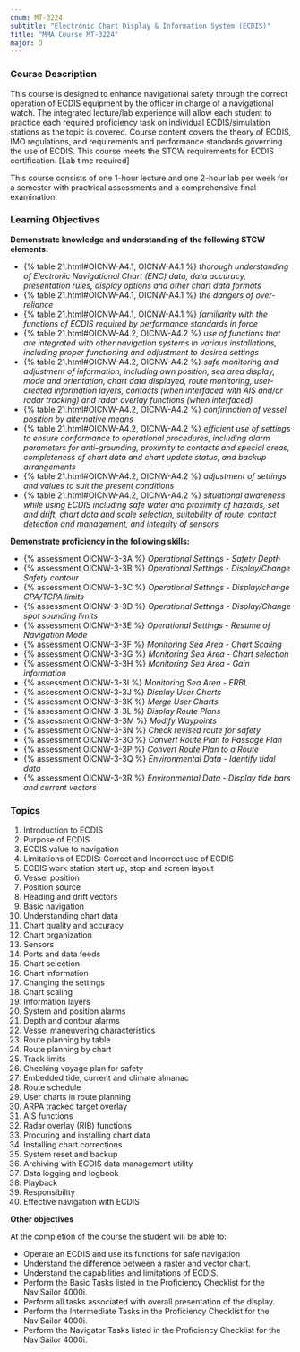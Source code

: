 ```yaml
---
cnum: MT-3224
subtitle: "Electronic Chart Display & Information System (ECDIS)"
title: "MMA Course MT-3224"
major: D
---
```


### Course Description

This course is designed to enhance navigational safety through the correct operation of ECDIS equipment by the officer in charge of a navigational watch. The integrated lecture/lab experience will allow each student to practice each required proficiency task on individual ECDIS/simulation stations as the topic is covered. Course content covers the theory of ECDIS, IMO regulations, and requirements and performance standards governing the use of ECDIS. This course meets the STCW requirements for ECDIS certification. [Lab time required]

This course consists of one 1-hour lecture and one 2-hour lab per week for a semester with practrical assessments and a comprehensive final examination.


### Learning Objectives

**Demonstrate knowledge and understanding of the following STCW elements:**

* {% table 21.html#OICNW-A4.1, OICNW-A4.1 %} *thorough understanding of Electronic Navigational Chart (ENC) data, data accuracy, presentation rules, display options and other chart data formats*
* {% table 21.html#OICNW-A4.1, OICNW-A4.1 %} *the dangers of over-reliance*
* {% table 21.html#OICNW-A4.1, OICNW-A4.1 %} *familiarity with the functions of ECDIS required by performance standards in force*
* {% table 21.html#OICNW-A4.2, OICNW-A4.2 %} *use of functions that are integrated with other navigation systems in various installations, including proper functioning and adjustment to desired settings*
* {% table 21.html#OICNW-A4.2, OICNW-A4.2 %} *safe monitoring and adjustment of information, including own position, sea area display, mode and orientation, chart data displayed, route monitoring, user-created information layers, contacts (when interfaced with AIS and/or radar tracking) and radar overlay functions (when interfaced)*
* {% table 21.html#OICNW-A4.2, OICNW-A4.2 %} *confirmation of vessel position by alternative means*
* {% table 21.html#OICNW-A4.2, OICNW-A4.2 %} *efficient use of settings to ensure conformance to operational procedures, including alarm parameters for anti-grounding, proximity to contacts and special areas, completeness of chart data and chart update status, and backup arrangements*
* {% table 21.html#OICNW-A4.2, OICNW-A4.2 %} *adjustment of settings and values to suit the present conditions*
* {% table 21.html#OICNW-A4.2, OICNW-A4.2 %} *situational awareness while using ECDIS including safe water and proximity of hazards, set and drift, chart data and scale selection, suitability of route, contact detection and management, and integrity of sensors*

**Demonstrate proficiency in the following skills:**

* {% assessment OICNW-3-3A %} *Operational Settings - Safety Depth*
* {% assessment OICNW-3-3B %} *Operational Settings - Display/Change Safety contour*
* {% assessment OICNW-3-3C %} *Operational Settings - Display/change CPA/TCPA limits*
* {% assessment OICNW-3-3D %} *Operational Settings - Display/Change spot sounding limits*
* {% assessment OICNW-3-3E %} *Operational Settings - Resume of Navigation Mode*
* {% assessment OICNW-3-3F %} *Monitoring Sea Area - Chart Scaling*
* {% assessment OICNW-3-3G %} *Monitoring Sea Area - Chart selection*
* {% assessment OICNW-3-3H %} *Monitoring Sea Area - Gain information*
* {% assessment OICNW-3-3I %} *Monitoring Sea Area - ERBL*
* {% assessment OICNW-3-3J %} *Display User Charts*
* {% assessment OICNW-3-3K %} *Merge User Charts*
* {% assessment OICNW-3-3L %} *Display Route Plans*
* {% assessment OICNW-3-3M %} *Modify Waypoints*
* {% assessment OICNW-3-3N %} *Check revised route for safety*
* {% assessment OICNW-3-3O %} *Convert Route Plan to Passage Plan*
* {% assessment OICNW-3-3P %} *Convert Route Plan to a Route*
* {% assessment OICNW-3-3Q %} *Environmental Data - Identify tidal data*
* {% assessment OICNW-3-3R %} *Environmental Data - Display tide bars and current vectors*

### Topics

1. Introduction to ECDIS
2. Purpose of ECDIS
3. ECDIS value to navigation
4. Limitations of ECDIS: Correct and Incorrect use of ECDIS
5. ECDIS work station start up, stop and screen layout
6. Vessel position
7. Position source
8. Heading and drift vectors
9. Basic navigation
10. Understanding chart data
11. Chart quality and accuracy
12. Chart organization
13. Sensors
14. Ports and data feeds
15. Chart selection
16. Chart information
17. Changing the settings
18. Chart scaling
19. Information layers
20. System and position alarms
21. Depth and contour alarms
22. Vessel maneuvering characteristics
23. Route planning by table
24. Route planning by chart
25. Track limits
26. Checking voyage plan for safety
27. Embedded tide, current and climate almanac
28. Route schedule
29. User charts in route planning
30. ARPA tracked target overlay
31. AIS functions
32. Radar overlay (RIB) functions
33. Procuring and installing chart data
34. Installing chart corrections
35. System reset and backup
36. Archiving with ECDIS data management utility
37. Data logging and logbook
38. Playback
39. Responsibility
40. Effective navigation with ECDIS


**Other objectives**


At the completion of the course the student will be able to:

* Operate an ECDIS and use its functions for safe navigation
* Understand the difference between a raster and vector chart.
* Understand the capabilities and limitations of ECDIS.
* Perform the Basic Tasks listed in the Proficiency Checklist for the NaviSailor 4000i.
* Perform all tasks associated with overall presentation of the display.
* Perform the Intermediate Tasks in the Proficiency Checklist for the NaviSailor 4000i.
* Perform the Navigator Tasks listed in the Proficiency Checklist for the NaviSailor 4000i.



